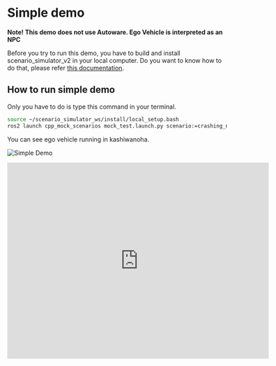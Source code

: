 # Simple demo

**Note! This demo does not use Autoware. Ego Vehicle is interpreted as an NPC**

Before you try to run this demo, you have to build and install scenario_simulator_v2 in your local computer.
Do you want to know how to do that, please refer [this documentation](BuildInstructions.md). 

## How to run simple demo

Only you have to do is type this command in your terminal.

```bash
source ~/scenario_simulator_ws/install/local_setup.bash
ros2 launch cpp_mock_scenarios mock_test.launch.py scenario:=crashing_npc scenario:=traffic_simulation_demo with_rviz:=true timeout:=60
```

You can see ego vehicle running in kashiwanoha.

![Simple Demo](../image/simple_demo.png "simple demo")

<iframe src="https://www.google.com/maps/embed?pb=!1m14!1m12!1m3!1d728.9291817914587!2d139.9333589791692!3d35.903161076557446!2m3!1f0!2f0!3f0!3m2!1i1024!2i768!4f13.1!5e1!3m2!1sja!2sjp!4v1617800059334!5m2!1sja!2sjp" width="600" height="450" style="border:0;" allowfullscreen="" loading="lazy"></iframe>
